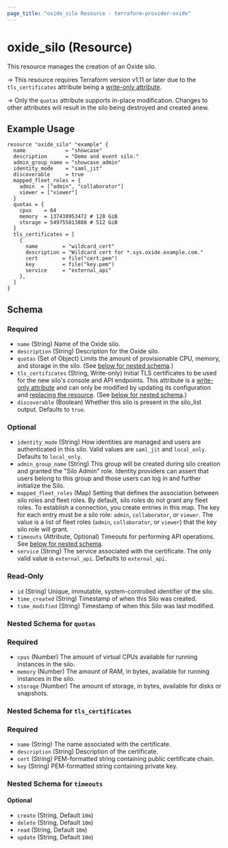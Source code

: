 ```yaml
---
page_title: "oxide_silo Resource - terraform-provider-oxide"
---
```


# oxide_silo (Resource)

This resource manages the creation of an Oxide silo.

-> This resource requires Terraform version v1.11 or later due to the
`tls_certificates` attribute being a
[write-only attribute](https://developer.hashicorp.com/terraform/plugin/framework/resources/write-only-arguments).

-> Only the `quotas` attribute supports in-place modification. Changes to other
attributes will result in the silo being destroyed and created anew.

## Example Usage

```hcl
resource "oxide_silo" "example" {
  name             = "showcase"
  description      = "Demo and event silo."
  admin_group_name = "showcase_admin"
  identity_mode    = "saml_jit"
  discoverable     = true
  mapped_fleet_roles = {
    admin  = ["admin", "collaborator"]
    viewer = ["viewer"]
  }
  quotas = {
    cpus    = 64
    memory  = 137438953472 # 128 GiB
    storage = 549755813888 # 512 GiB
  }
  tls_certificates = [
    {
      name        = "wildcard_cert"
      description = "Wildcard cert for *.sys.oxide.example.com."
      cert        = file("cert.pem")
      key         = file("key.pem")
      service     = "external_api"
    },
  ]
}
```

## Schema

### Required

- `name` (String) Name of the Oxide silo.
- `description` (String) Description for the Oxide silo.
- `quotas` (Set of Object) Limits the amount of provisionable CPU, memory, and storage in the silo. (See [below for nested schema](#nestedatt--quotas).)
- `tls_certificates` (String, Write-only) Initial TLS certificates to be used for the new silo's console and API endpoints. This attribute is a [write-only attribute](https://developer.hashicorp.com/terraform/plugin/framework/resources/write-only-arguments) and can only be modified by updating its configuration and [replacing the resource](https://developer.hashicorp.com/terraform/cli/state/taint). (See [below for nested schema](#nestedatt--tls).)
- `discoverable` (Boolean) Whether this silo is present in the silo_list output. Defaults to `true`.

### Optional

- `identity_mode` (String) How identities are managed and users are authenticated in this silo. Valid values are `saml_jit` and `local_only`. Defaults to `local_only`.
- `admin_group_name` (String) This group will be created during silo creation and granted the "Silo Admin" role. Identity providers can assert that users belong to this group and those users can log in and further initialize the Silo.
- `mapped_fleet_roles` (Map) Setting that defines the association between silo roles and fleet roles. By default, silo roles do not grant any fleet roles. To establish a connection, you create entries in this map. The key for each entry must be a silo role: `admin`, `collaborator`, or `viewer`. The value is a list of fleet roles (`admin`, `collaborator`, or `viewer`) that the key silo role will grant.
- `timeouts` (Attribute, Optional) Timeouts for performing API operations. See [below for nested schema](#nestedatt--timeouts).
- `service` (String) The service associated with the certificate. The only valid value is `external_api`. Defaults to `external_api`.

### Read-Only

- `id` (String) Unique, immutable, system-controlled identifier of the silo.
- `time_created` (String) Timestamp of when this Silo was created.
- `time_modified` (String) Timestamp of when this Silo was last modified.

<a id="nestedatt--quotas"></a>

### Nested Schema for `quotas`

### Required

- `cpus` (Number) The amount of virtual CPUs available for running instances in the silo.
- `memory` (Number) The amount of RAM, in bytes, available for running instances in the silo.
- `storage` (Number) The amount of storage, in bytes, available for disks or snapshots.

<a id="nestedatt--tls"></a>

### Nested Schema for `tls_certificates`

### Required

- `name` (String) The name associated with the certificate.
- `description` (String) Description of the certificate.
- `cert` (String) PEM-formatted string containing public certificate chain.
- `key` (String) PEM-formatted string containing private key.

<a id="nestedatt--timeouts"></a>

### Nested Schema for `timeouts`

#### Optional

- `create` (String, Default `10m`)
- `delete` (String, Default `10m`)
- `read` (String, Default `10m`)
- `update` (String, Default `10m`)
